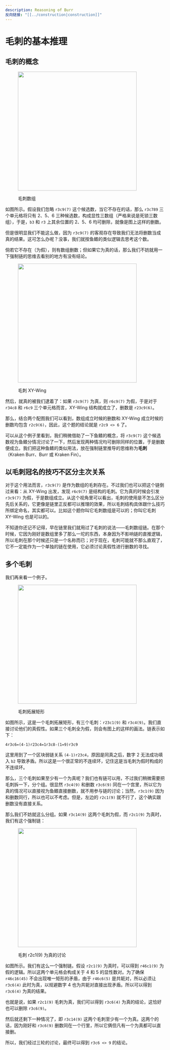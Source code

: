 ```yaml
---
description: Reasoning of Burr
反向链接: "[[../construction|construction]]"
---
```


# 毛刺的基本推理

## 毛刺的概念 <a href="#concept-of-burr" id="concept-of-burr"></a>

<figure><img src="../../.gitbook/assets/images_0438.png" alt="" width="375"><figcaption><p>毛刺数组</p></figcaption></figure>

如图所示。假设我们忽略 `r3c9(7)` 这个候选数，当它不存在的话，那么 `r3c789` 三个单元格将只有 2、5、6 三种候选数，构成显性三数组（严格来说是死锁三数组），于是，`b3` 和 `r3` 上其余位置的 2、5、6 均可删除，就像是图上这样的删数。

但是很明显我们不能这么做，因为 `r3c9(7)` 的客观存在导致我们无法将删数当成真的结果。这可怎么办呢？没事，我们就按鱼鳍的类似逻辑去思考这个数。

倘若它不存在（为假），则有数组删数；但如果它为真的话，那么我们不妨就用一下强制链的思维去看别的地方有没有结论。

<figure><img src="../../.gitbook/assets/images_0439.png" alt="" width="375"><figcaption><p>毛刺 XY-Wing</p></figcaption></figure>

然后，就真的被我们逮着了：如果 `r3c9(7)` 为真，则 `r6c9(7)` 为假，于是对于 `r34c8` 和 `r6c9` 三个单元格而言，XY-Wing 结构就成立了，删数是 `r23c9(6)`。

那么，结合两个配图我们可以看到，数组成立时候的删数和 XY-Wing 成立时候的删数均包含 `r2c9(6)`，因此，这个题的结论就是 `r2c9 <> 6` 了。

可以从这个例子里看到，我们稍微借助了一下鱼鳍的概念，将 `r3c9(7)` 这个候选数视为鱼鳍分情况讨论了一下，然后发现两种情况均可删除同样的位置，于是删数便成立。我们把这种鱼鳍的类似用法，放在强制链里推导的思维称为**毛刺**（Kraken Burr、Burr 或 Kraken Fin）。

## 以毛刺冠名的技巧不区分主次关系 <a href="#there-is-no-primary-and-secondary-relation-on-naming-of-kraken-patterns" id="there-is-no-primary-and-secondary-relation-on-naming-of-kraken-patterns"></a>

对于这个用法而言，`r3c9(7)` 是作为数组的毛刺存在。不过我们也可以把这个链倒过来看：从 XY-Wing 出发，发现 `r6c9(7)` 是结构的毛刺。它为真的时候会引发 `r3c9(7)` 为假，于是数组成立。从这个视角里可以看出，毛刺的使用是不怎么区分先后关系的，它更像是链里正反都可以推理的效果，所以毛刺结构具体跟什么技巧所绑定命名，其实都可以。比如这个题你叫它毛刺数组是可以的；你叫它毛刺 XY-Wing 也是可以的。

不知道你还记不记得，早在链里我们就用过了毛刺的说法——毛刺数组链。在那个时候，它因为刚好是数组里多了那么一坨的东西，本身因为不影响链的直推逻辑，所以毛刺在那个时候还只是一个名称而已；对于现在，毛刺可能就不那么直观了，它不一定能作为一个单独的链在使用，它必须讨论真假性进行删数的寻找。

## 多个毛刺 <a href="#multiple-burrs" id="multiple-burrs"></a>

我们再来看一个例子。

<figure><img src="../../.gitbook/assets/images_0440.png" alt="" width="375"><figcaption><p>毛刺拓展矩形</p></figcaption></figure>

如图所示，这是一个毛刺拓展矩形，有三个毛刺：`r23c1(9)` 和 `r3c4(9)`。我们直接讨论他们的真假性。如果三个毛刺全为假，则会有图上的这样的画法。链表示如下：

```
4r3c6=(4-1)r23c4=1r3c8-(1=9)r3c9
```

这里用到了一个区块弱链关系 `(4-1)r23c4`，原因是同真之后，数字 2 无法成功填入 `b2` 导致矛盾。所以这是一个很正常的不连续环，记住这是当毛刺为假时构成的不连续环。

那么，三个毛刺如果至少有一个为真呢？我们也有链可以用，不过我们稍微需要把毛刺拆一下，分个组。很显然 `r3c4(9)` 和删数 `r3c6(9)` 同在一个宫里，所以它为真的情况可以直接视为鱼鳍直接删数，就不用参与链的讨论；当然，`r3c1(9)` 因为和删数同行，所以也可以不考虑。但是，左边的 `r2c1(9)` 就不行了，这个确实跟删数没有直接关系。

那么我们不妨就这么分组。如果 `r3c14(9)` 这两个毛刺为假，而 `r2c1(9)` 为真时，我们有这个强制链：

<figure><img src="../../.gitbook/assets/images_0441.png" alt="" width="375"><figcaption><p>毛刺 r2c1(9) 为真的讨论</p></figcaption></figure>

如图所示。我们有这么一个强制链。假设 `r2c1(9)` 为真时，可以得到 `r46c1(9)` 为假的逻辑。所以这两个单元格会构成关于 4 和 5 的显性数对。为了确保 `r46c16(45)` 不会出现唯一矩形的矛盾，由于 `r46c6(5)` 是共轭对，所以必须让 `r3c6(4)` 此时为真，以规避数字 4 也为共轭对直接出现矛盾。所以可以得到 `r3c6(4)` 为真的结果。

也就是说，如果 `r2c1(9)` 毛刺为真，我们可以得到 `r3c6(4)` 为真的结论，这恰好也可以删除 `r3c6(9)`。

然后就还剩下一种情况了，即 `r3c14(9)` 这两个毛刺至少有一个为真。这两个的话，因为刚好和 `r3c6(9)` 删数同在一个行里，所以它俩但凡有一个为真都可以直接删。

所以，我们经过三轮的讨论，最终可以得到 `r3c6 <> 9` 的结论。
